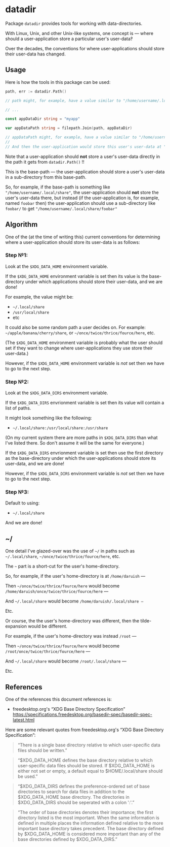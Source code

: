# datadir

Package `datadir` provides tools for working with data-directories.

With Linux, Unix, and other Unix-like systems, one concept is — where should a user-application store a particular user's user-data‽

Over the decades, the conventions for where user-applications should store their user-data has changed.

## Usage

Here is how the tools in this package  can be used:
```go
path, err := datadir.Path()

// path might, for example, have a value similar to "/home/username/.local/share"

// ...

const appDataDir string = "myapp"

var appDataPath string = filepath.Join(path, appDataDir)

// appDataPath might, for example, have a value similar to "/home/username/.local/share/myapp"
//
// And then the user-application would store this user's user-data at "/home/username/.local/share/myapp"

```

Note that a user-application should **not** store a user's user-data directly in the path it gets from `datadir.Path()` !!

This is the base-path — the user-application should store a user's user-data in  a sub-directory from this base-path.

So, for example, if the base-path is something like `"/home/username/.local/share"`, the user-application should **not** store the user's user-data there,
but instead (if the user-application is, for example, named `foobar` then) the user-application should use a sub-directory like `foobar/` to get `"/home/username/.local/share/foobar"`

## Algorithm

One of the (at the time of writing this) current conventions for determining where a user-application should store its user-data is as follows:

### Step №1:

Look at the `$XDG_DATA_HOME` environment variable.

If the `$XDG_DATA_HOME` environment variable is set then its value is the base-directory under which applications should store their user-data, and we are done!

For example, the value might be:
* `~/.local/share`
* `/usr/local/share`
* etc

It could also be some random path a user decides on. For example: `~/apple/banana/cherry/share`, or `~/once/twice/thrice/fource/here`, etc.

(The `$XDG_DATA_HOME` environment variable is probably what the user should set if they want to change where user-applications they use store their user-data.)

However, if the `$XDG_DATA_HOME` environment variable is _not_ set then we have to go to the next step.

### Step №2:

Look at the `$XDG_DATA_DIRS` environment variable.

If the `$XDG_DATA_DIRS` envrionment variable is set then its value will contain a list of paths.

It might look something like the following:
* `~/.local/share:/usr/local/share:/usr/share`

(On my current system there are more paths in `$XDG_DATA_DIRS` than what I've listed there. So don't assume it will be the same for everyone.)

If the `$XDG_DATA_DIRS` envrionment variable is set then use the first directory as the base-directory under which the user-applications should store its user-data, and we are done!

However, if the `$XDG_DATA_DIRS` environment variable is _not_ set then we have to go to the next step.

### Step №3:

Default to using:
* `~/.local/share`

And we are done!

## ~/

One detail I've glazed-over was the use of `~/` in paths such as `~/.local/share`, `~/once/twice/thrice/fource/here`, etc.

The `~` part is a short-cut for the user's home-directory.

So, for example, if the user's home-directory is at `/home/daruish` —

Then `~/once/twice/thrice/fource/here` would become `/home/daruish/once/twice/thrice/fource/here` —

And `~/.local/share` would become `/home/daruish/.local/share —`

Etc.

Or course, the the user's home-directory was different, then the tilde-expansion would be different.

For example, if the user's home-directory was instead `/root` —

Then `~/once/twice/thrice/fource/here` would become `/root/once/twice/thrice/fource/here` —

And `~/.local/share` would become `/root/.local/share` —

Etc.

## References

One of the references this document references is:

* freedesktop.org's “XDG Base Directory Specification” https://specifications.freedesktop.org/basedir-spec/basedir-spec-latest.html

Here are some relevant quotes from freedesktop.org's “XDG Base Directory Specification”:

> “There is a single base directory relative to which user-specific data files should be written.”

> “$XDG_DATA_HOME defines the base directory relative to which user-specific data files should be stored. If $XDG_DATA_HOME is either not set or empty, a default equal to $HOME/.local/share should be used.”

> “$XDG_DATA_DIRS defines the preference-ordered set of base directories to search for data files in addition to the $XDG_DATA_HOME base directory. The directories in $XDG_DATA_DIRS should be seperated with a colon ':'.”

> “The order of base directories denotes their importance; the first directory listed is the most important. When the same information is defined in multiple places the information defined relative to the more important base directory takes precedent. The base directory defined by $XDG_DATA_HOME is considered more important than any of the base directories defined by $XDG_DATA_DIRS.”
